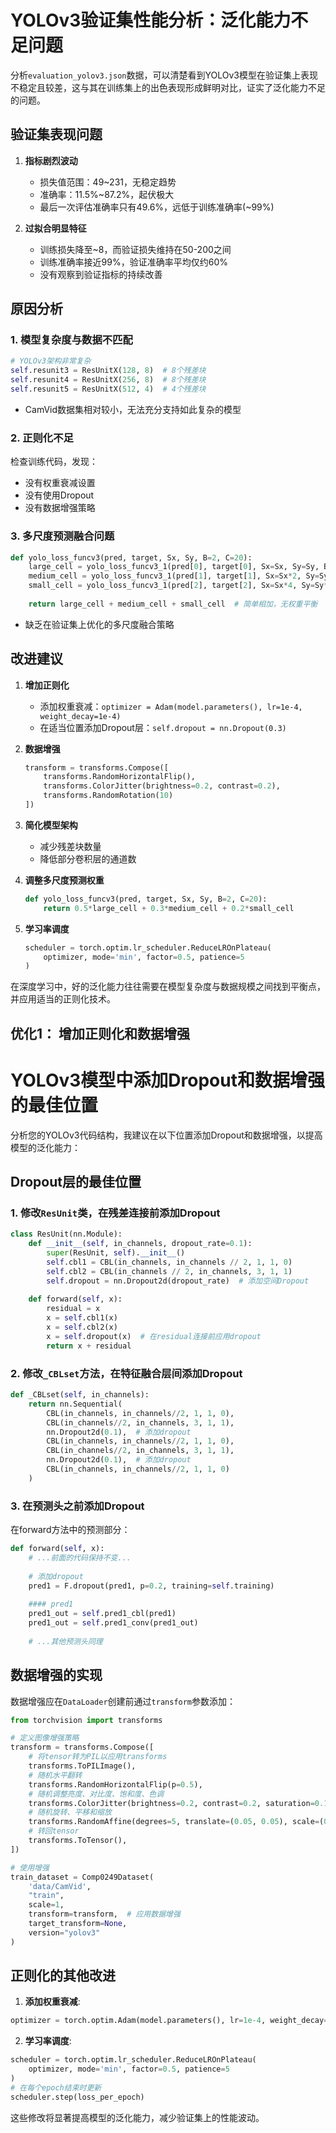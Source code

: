 

# YOLOv3验证集性能分析：泛化能力不足问题

分析`evaluation_yolov3.json`数据，可以清楚看到YOLOv3模型在验证集上表现不稳定且较差，这与其在训练集上的出色表现形成鲜明对比，证实了泛化能力不足的问题。

## 验证集表现问题

1. **指标剧烈波动**
   - 损失值范围：49~231，无稳定趋势
   - 准确率：11.5%~87.2%，起伏极大
   - 最后一次评估准确率只有49.6%，远低于训练准确率(~99%)

2. **过拟合明显特征**
   - 训练损失降至~8，而验证损失维持在50-200之间
   - 训练准确率接近99%，验证准确率平均仅约60%
   - 没有观察到验证指标的持续改善

## 原因分析

### 1. 模型复杂度与数据不匹配
```python
# YOLOv3架构非常复杂
self.resunit3 = ResUnitX(128, 8)  # 8个残差块
self.resunit4 = ResUnitX(256, 8)  # 8个残差块
self.resunit5 = ResUnitX(512, 4)  # 4个残差块
```
- CamVid数据集相对较小，无法充分支持如此复杂的模型

### 2. 正则化不足
检查训练代码，发现：
- 没有权重衰减设置
- 没有使用Dropout
- 没有数据增强策略

### 3. 多尺度预测融合问题
```python
def yolo_loss_funcv3(pred, target, Sx, Sy, B=2, C=20):
    large_cell = yolo_loss_funcv3_1(pred[0], target[0], Sx=Sx, Sy=Sy, B=B, C=C)
    medium_cell = yolo_loss_funcv3_1(pred[1], target[1], Sx=Sx*2, Sy=Sy*2, B=B, C=C)
    small_cell = yolo_loss_funcv3_1(pred[2], target[2], Sx=Sx*4, Sy=Sy*4, B=B, C=C)
    
    return large_cell + medium_cell + small_cell  # 简单相加，无权重平衡
```
- 缺乏在验证集上优化的多尺度融合策略

## 改进建议

1. **增加正则化**
   - 添加权重衰减：`optimizer = Adam(model.parameters(), lr=1e-4, weight_decay=1e-4)`
   - 在适当位置添加Dropout层：`self.dropout = nn.Dropout(0.3)`

2. **数据增强**
   ```python
   transform = transforms.Compose([
       transforms.RandomHorizontalFlip(),
       transforms.ColorJitter(brightness=0.2, contrast=0.2),
       transforms.RandomRotation(10)
   ])
   ```

3. **简化模型架构**
   - 减少残差块数量
   - 降低部分卷积层的通道数

4. **调整多尺度预测权重**
   ```python
   def yolo_loss_funcv3(pred, target, Sx, Sy, B=2, C=20):
       return 0.5*large_cell + 0.3*medium_cell + 0.2*small_cell
   ```

5. **学习率调度**
   ```python
   scheduler = torch.optim.lr_scheduler.ReduceLROnPlateau(
       optimizer, mode='min', factor=0.5, patience=5
   )
   ```

在深度学习中，好的泛化能力往往需要在模型复杂度与数据规模之间找到平衡点，并应用适当的正则化技术。

## 优化1： 增加正则化和数据增强

# YOLOv3模型中添加Dropout和数据增强的最佳位置

分析您的YOLOv3代码结构，我建议在以下位置添加Dropout和数据增强，以提高模型的泛化能力：

## Dropout层的最佳位置

### 1. 修改`ResUnit`类，在残差连接前添加Dropout

```python
class ResUnit(nn.Module):
    def __init__(self, in_channels, dropout_rate=0.1):
        super(ResUnit, self).__init__()
        self.cbl1 = CBL(in_channels, in_channels // 2, 1, 1, 0)
        self.cbl2 = CBL(in_channels // 2, in_channels, 3, 1, 1)
        self.dropout = nn.Dropout2d(dropout_rate)  # 添加空间Dropout
    
    def forward(self, x):
        residual = x
        x = self.cbl1(x)
        x = self.cbl2(x)
        x = self.dropout(x)  # 在residual连接前应用dropout
        return x + residual
```

### 2. 修改`_CBLset`方法，在特征融合层间添加Dropout

```python
def _CBLset(self, in_channels):
    return nn.Sequential(
        CBL(in_channels, in_channels//2, 1, 1, 0),
        CBL(in_channels//2, in_channels, 3, 1, 1),
        nn.Dropout2d(0.1),  # 添加dropout
        CBL(in_channels, in_channels//2, 1, 1, 0),
        CBL(in_channels//2, in_channels, 3, 1, 1),
        nn.Dropout2d(0.1),  # 添加dropout
        CBL(in_channels, in_channels//2, 1, 1, 0)
    )
```

### 3. 在预测头之前添加Dropout

在forward方法中的预测部分：

```python
def forward(self, x):
    # ...前面的代码保持不变...
    
    # 添加dropout
    pred1 = F.dropout(pred1, p=0.2, training=self.training)
    
    #### pred1
    pred1_out = self.pred1_cbl(pred1)
    pred1_out = self.pred1_conv(pred1_out)
    
    # ...其他预测头同理
```

## 数据增强的实现

数据增强应在`DataLoader`创建前通过`transform`参数添加：

```python
from torchvision import transforms

# 定义图像增强策略
transform = transforms.Compose([
    # 将tensor转为PIL以应用transforms
    transforms.ToPILImage(),
    # 随机水平翻转
    transforms.RandomHorizontalFlip(p=0.5),
    # 随机调整亮度、对比度、饱和度、色调
    transforms.ColorJitter(brightness=0.2, contrast=0.2, saturation=0.1, hue=0.05),
    # 随机旋转、平移和缩放
    transforms.RandomAffine(degrees=5, translate=(0.05, 0.05), scale=(0.95, 1.05)),
    # 转回tensor
    transforms.ToTensor(),
])

# 使用增强
train_dataset = Comp0249Dataset(
    'data/CamVid', 
    "train", 
    scale=1, 
    transform=transform,  # 应用数据增强
    target_transform=None, 
    version="yolov3"
)
```

## 正则化的其他改进

1. **添加权重衰减**:
```python
optimizer = torch.optim.Adam(model.parameters(), lr=1e-4, weight_decay=1e-4)
```

2. **学习率调度**:
```python
scheduler = torch.optim.lr_scheduler.ReduceLROnPlateau(
    optimizer, mode='min', factor=0.5, patience=5
)
# 在每个epoch结束时更新
scheduler.step(loss_per_epoch)
```

这些修改将显著提高模型的泛化能力，减少验证集上的性能波动。